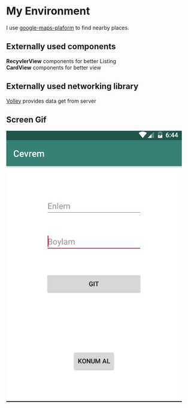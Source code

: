 <h1>My Environment </h1>
I use <a href="https://cloud.google.com/maps-platform/">google-maps-plaform<a> to find nearby places.

<h2> Externally used components</h2>
<b>RecyvlerView</b> components for better Listing </br>
<b>CardView</b> components for better view </br>

<h2> Externally used networking library </h2>
<a href = "https://github.com/google/volley">Volley</a> provides data get from server

<h2>Screen Gif</h2>

![](screen.gif)
